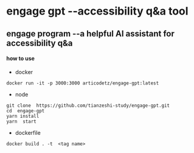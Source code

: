 # engage gpt --accessibility q&a tool  


## engage program --a helpful  AI  assistant  for accessibility q&a

#### how to use 
- docker 
```
docker run -it -p 3000:3000 articodetz/engage-gpt:latest
```

- node 
``` 
git clone  https://github.com/tianzeshi-study/engage-gpt.git
cd  engage-gpt
yarn install 
yarn  start 
```
- dockerfile 
```
docker build . -t  <tag name>
```